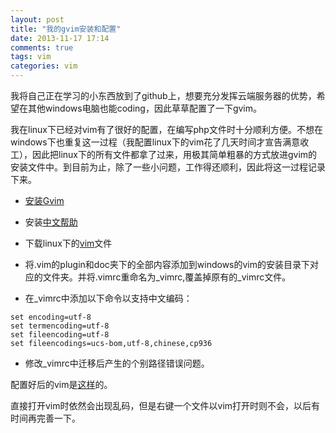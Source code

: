 ```yaml
---
layout: post
title: "我的gvim安装和配置"
date: 2013-11-17 17:14
comments: true
tags: vim
categories: vim
---
```

我将自己正在学习的小东西放到了github上，想要充分发挥云端服务器的优势，希望在其他windows电脑也能coding，因此草草配置了一下gvim。
<!-- more -->

我在linux下已经对vim有了很好的配置，在编写php文件时十分顺利方便。不想在windows下也重复这一过程（我配置linux下的vim花了几天时间才宣告满意收工），因此把linux下的所有文件都拿了过来，用极其简单粗暴的方式放进gvim的安装文件中。到目前为止，除了一些小问题，工作得还顺利，因此将这一过程记录下来。



-  [安装Gvim](http://www.vim.org/download.php#pc)

-  安装[中文帮助](http://vimcdoc.sourceforge.net/)

-  下载linux下的[vim](http://pan.baidu.com/s/1tcJSm)文件  
- 将.vim的plugin和doc夹下的全部内容添加到windows的vim的安装目录下对应的文件夹。并将.vimrc重命名为_vimrc,覆盖掉原有的_vimrc文件。

- 在_vimrc中添加以下命令以支持中文编码：    
```
set encoding=utf-8
set termencoding=utf-8
set fileencoding=utf-8
set fileencodings=ucs-bom,utf-8,chinese,cp936
```

- 修改_vimrc中迁移后产生的个别路径错误问题。

配置好后的vim是[这样](http://pan.baidu.com/s/1kpsLc)的。   

直接打开vim时依然会出现乱码，但是右键一个文件以vim打开时则不会，以后有时间再完善一下。


